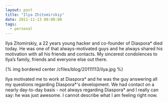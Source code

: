 ```yaml
---
layout: post
title: "Ilya Zhitomirskiy"
date: 2011-11-13 00:00:00
tags:
  - personal
---
```


Ilya Zitomirskiy, a 22 years young hacker and co-founder of Diaspora\* died today. He was one of that always-motivated guys and he always shared his motivation with all his friends and contacts. My sincerest condolences to Ilya’s family, friends and everyone else out there.

{% img bordered center /cfiles/blog/20111113/ilya.jpg %}

Ilya motivated me to work at Diaspora\* and he was the guy answering all my questions regarding Diaspora\*'s development. We had contact on a nearly day-to-day basis - not always regarding Diaspora\* and I really can say: he was just awesome. I cannot describe what I am feeling right now.
